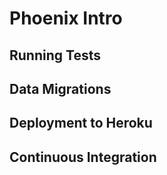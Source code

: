 # Phoenix Intro

## Running Tests

## Data Migrations

## Deployment to Heroku

## Continuous Integration
